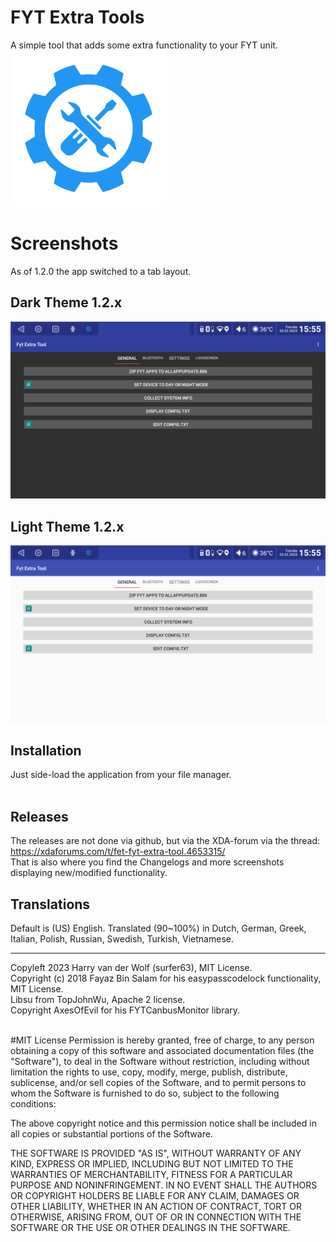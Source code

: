 
# FYT Extra Tools
A simple tool that adds some extra functionality to your FYT unit.<br>
![logo](https://github.com/hvdwolf/FET/raw/main/images/logo.png)

# Screenshots
As of 1.2.0 the app switched to a tab layout.<br>
## Dark Theme 1.2.x
![dark theme](https://github.com/hvdwolf/FET/raw/main/images/darktheme.png)
## Light Theme 1.2.x
![light theme](https://github.com/hvdwolf/FET/raw/main/images/lighttheme.png)


## Installation
Just side-load the application from your file manager.<br><br>

## Releases
The releases are not done via github, but via the XDA-forum via the thread: https://xdaforums.com/t/fet-fyt-extra-tool.4653315/ <br>
That is also where you find the Changelogs and more screenshots displaying new/modified functionality.

## Translations
Default is (US) English. Translated (90~100%) in Dutch, German, Greek, Italian, Polish, Russian, Swedish, Turkish, Vietnamese.

<HR>


Copyleft 2023 Harry van der Wolf (surfer63), MIT License.<br>
Copyright (c) 2018 Fayaz Bin Salam for his easypasscodelock functionality, MIT License.<br>
Libsu from TopJohnWu, Apache 2 license.<br>
Copyright AxesOfEvil for his FYTCanbusMonitor library.<br><br>

#MIT License
Permission is hereby granted, free of charge, to any person obtaining a copy
of this software and associated documentation files (the "Software"), to deal
in the Software without restriction, including without limitation the rights
to use, copy, modify, merge, publish, distribute, sublicense, and/or sell
copies of the Software, and to permit persons to whom the Software is
furnished to do so, subject to the following conditions:

The above copyright notice and this permission notice shall be included in all
copies or substantial portions of the Software.

THE SOFTWARE IS PROVIDED "AS IS", WITHOUT WARRANTY OF ANY KIND, EXPRESS OR
IMPLIED, INCLUDING BUT NOT LIMITED TO THE WARRANTIES OF MERCHANTABILITY,
FITNESS FOR A PARTICULAR PURPOSE AND NONINFRINGEMENT. IN NO EVENT SHALL THE
AUTHORS OR COPYRIGHT HOLDERS BE LIABLE FOR ANY CLAIM, DAMAGES OR OTHER
LIABILITY, WHETHER IN AN ACTION OF CONTRACT, TORT OR OTHERWISE, ARISING FROM,
OUT OF OR IN CONNECTION WITH THE SOFTWARE OR THE USE OR OTHER DEALINGS IN THE
SOFTWARE.
```
